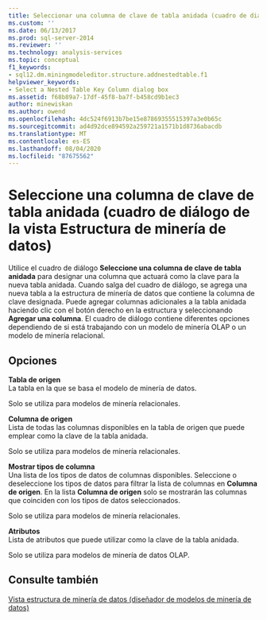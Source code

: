 ```yaml
---
title: Seleccionar una columna de clave de tabla anidada (cuadro de diálogo de la vista estructura de minería de datos) | Microsoft Docs
ms.custom: ''
ms.date: 06/13/2017
ms.prod: sql-server-2014
ms.reviewer: ''
ms.technology: analysis-services
ms.topic: conceptual
f1_keywords:
- sql12.dm.miningmodeleditor.structure.addnestedtable.f1
helpviewer_keywords:
- Select a Nested Table Key Column dialog box
ms.assetid: f68b89a7-17df-45f8-ba7f-b458cd9b1ec3
author: minewiskan
ms.author: owend
ms.openlocfilehash: 4dc524f6913b7be15e87869355515397a3e0b65c
ms.sourcegitcommit: ad4d92dce894592a259721a1571b1d8736abacdb
ms.translationtype: MT
ms.contentlocale: es-ES
ms.lasthandoff: 08/04/2020
ms.locfileid: "87675562"
---
```

# <a name="select-a-nested-table-key-column-dialog-box-mining-structure-view"></a>Seleccione una columna de clave de tabla anidada (cuadro de diálogo de la vista Estructura de minería de datos)
  Utilice el cuadro de diálogo **Seleccione una columna de clave de tabla anidada** para designar una columna que actuará como la clave para la nueva tabla anidada. Cuando salga del cuadro de diálogo, se agrega una nueva tabla a la estructura de minería de datos que contiene la columna de clave designada. Puede agregar columnas adicionales a la tabla anidada haciendo clic con el botón derecho en la estructura y seleccionando **Agregar una columna**. El cuadro de diálogo contiene diferentes opciones dependiendo de si está trabajando con un modelo de minería OLAP o un modelo de minería relacional.  
  
## <a name="options"></a>Opciones  
 **Tabla de origen**  
 La tabla en la que se basa el modelo de minería de datos.  
  
 Solo se utiliza para modelos de minería relacionales.  
  
 **Columna de origen**  
 Lista de todas las columnas disponibles en la tabla de origen que puede emplear como la clave de la tabla anidada.  
  
 Solo se utiliza para modelos de minería relacionales.  
  
 **Mostrar tipos de columna**  
 Una lista de los tipos de datos de columnas disponibles. Seleccione o deseleccione los tipos de datos para filtrar la lista de columnas en **Columna de origen**. En la lista **Columna de origen** solo se mostrarán las columnas que coinciden con los tipos de datos seleccionados.  
  
 Solo se utiliza para modelos de minería relacionales.  
  
 **Atributos**  
 Lista de atributos que puede utilizar como la clave de la tabla anidada.  
  
 Solo se utiliza para modelos de minería de datos OLAP.  
  
## <a name="see-also"></a>Consulte también  
 [Vista estructura de minería de datos &#40;diseñador de modelos de minería de datos&#41;](mining-structure-view-data-mining-model-designer.md)  
  
  
